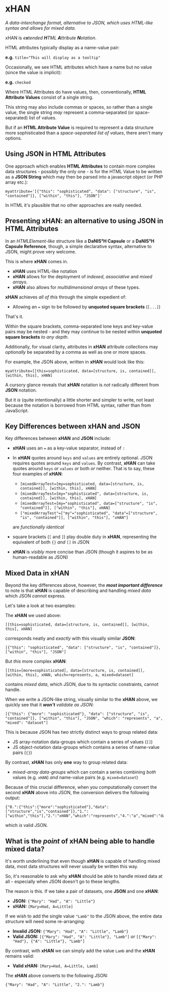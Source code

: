 # xHAN
*A data-interchange format, alternative to JSON, which uses HTML-like syntax and allows for mixed data.*

xHAN is *e**x**tended **H**TML **A**ttribute **N**otation*.

HTML attributes typically display as a name-value pair:

**e.g.** `title="This will display as a tooltip"`

Occasionally, we see HTML attributes which have a name but no value (since the value is implicit):

**e.g.** `checked`

Where HTML Attributes do have values, then, conventionally, **HTML Attribute Values** consist of a single string.

This string may also include commas or spaces, so rather than a single value, the single string *may* represent a comma-separated (or space-separated) list of values.

But if an **HTML Attribute Value** is required to represent a data structure more sophisticated than a *space-separated list of values*, there aren't many options.

## Using JSON in HTML Attributes
One approach which enables **HTML Attributes** to contain more complex data structures - possibly the only one - is for the HTML Value to be written as a **JSON String** which may then be parsed into a javascript object (or PHP array etc.):

    myattribute='[{"this": "sophisticated", "data": ["structure", "is", "contained"]}, ["within", "this"], "JSON"]'
    
In HTML it's plausible that no other approaches are really needed.

## Presenting xHAN: an alternative to using JSON in HTML Attributes

In an *HTMLElement-like* structure like a **DaNIS³H Capsule** or a **DaNIS³H Capsule Reference**,  though, a simple declarative syntax, alternative to JSON, might prove very welcome.

This is where **xHAN** comes in.

 - **xHAN** uses HTML-like notation
 - **xHAN** allows for the deployment of *indexed*, *associative* and *mixed arrays*.
 - **xHAN** also allows for *multidimensional arrays* of these types.

**xHAN** achieves *all of this* through the simple expedient of:

 - Allowing an `=` sign to be followed by **unquoted square brackets** (`[...]`)

That's it.

Within the square brackets, comma-separated lone keys and key-value pairs may be nested - and they may continue to be nested within **unquoted square brackets** *to any depth*.

Additionally, for visual clarity, attributes in **xHAN** attribute collections may *optionally* be separated by a comma as well as one or more spaces.

For example, the JSON above, written in **xHAN** would look like this:

    myattribute=[[this=sophisticated, data=[structure, is, contained]], [within, this], xHAN]
    
A cursory glance reveals that **xHAN** notation is *not* radically different from **JSON** notation.

But it *is* (quite intentionally) a little shorter and simpler to write, not least because the notation is borrowed from HTML syntax, rather than from JavaScript.

## Key Differences between xHAN and JSON
Key differences between **xHAN** and **JSON** include:

 - **xHAN** uses an `=` as a key-value separator, instead of `: `
 - In **xHAN** quotes around `keys` and `values` are entirely optional. JSON requires quotes around `keys` and `values`. By contrast, **xHAN** can take quotes around `keys` *or* `values` *or* both *or* neither. That is to say, these four examples of **xHAN**:

   - `[mixedArrayTest=[my=sophisticated, data=[structure, is, contained]], [within, this], xHAN]`
   - `[mixedArrayTest=[my="sophisticated", data=[structure, is, contained]], [within, this], xHAN]`
   - `[mixedArrayTest=[my="sophisticated", data=["structure", "is", "contained"]], ["within", "this"], xHAN]`
   - `["mixedArrayTest"=["my"="sophisticated", "data"=["structure", "is", "contained"]], ["within", "this"], "xHAN"]`
   
   are *functionally identical*
 - square brackets (`[` and `]`) play double duty in **xHAN**, representing the equivalent of both `{}` *and* `[]` in JSON
 - **xHAN** is *visibly* more concise than JSON (though it aspires to be as human-readable as JSON)

## Mixed Data in xHAN
Beyond the key differences above, however, the ***most important difference*** to note is that **xHAN** is capable of describing and handling *mixed data* which JSON *cannot* express.

Let's take a look at two examples:

The **xHAN** we used above:

    [[this=sophisticated, data=[structure, is, contained]], [within, this], xHAN]

corresponds neatly and *exactly* with this visually similar **JSON**:

    [{"this": "sophisticated", "data": ["structure", "is", "contained"]}, ["within", "this"], "JSON"]

But *this* more complex **xHAN**:

    [[this=[more=sophisticated], data=[structure, is, contained]], [within, this], xHAN, which=represents, a, mixed=dataset]

contains *mixed data*, which JSON, due to its syntactic constraints, cannot handle.

When we write a JSON-like string, visually similar to the **xHAN** above, we quickly see that it ***won't** validate as JSON*:

    [{"this": {"more": "sophisticated"}, "data": ["structure", "is", "contained"]}, ["within", "this"], "JSON", "which": "represents", "a", "mixed": "dataset"]
    
This is because JSON has *two* strictly distinct ways to group related data:

 - JS array-notation data-groups which contain a series of values (`[]`) 
 - JS object-notation data-groups which contains a series of name-value pairs (`{}`)

By contrast, **xHAN** has only **one** way to group related data:

 - *mixed-array data-groups* which can contain a series combining *both* values (e.g. `xHAN`) *and* name-value pairs (e.g. `mixed=dataset`)

Because of this crucial difference, when you computationally convert the second **xHAN** above into JSON, the conversion delivers the following output:

    {"0.":{"this":{"more":"sophisticated"},"data":["structure","is","contained"]},"1.":["within","this"],"2.":"xHAN","which":"represents","4.":"a","mixed":"dataset"}
    
which *is* valid JSON.

## What is the *point* of xHAN being able to handle mixed data?

It's worth underlining that even though **xHAN** is capable of handling mixed data, most data structures will never usually be written this way.

So, it's reasonable to ask why **xHAN** should be able to handle mixed data at all - especially when JSON doesn't go to these lengths.

The reason is this. If we take a pair of datasets, one **JSON** and one **xHAN**:

 - **JSON:** `{"Mary": "Had", "A": "Little"}`
 - **xHAN:** `[Mary=Had, A=Little]`

If we wish to add the single value `"Lamb"` to the JSON above, the entire data structure will need some re-arranging:

 - **Invalid JSON:** `{"Mary": "Had", "A": "Little", "Lamb"}`
 - **Valid JSON:** `[{"Mary": "Had", "A": "Little"}, "Lamb"]` *or* `[{"Mary": "Had"}, {"A": "Little"}, "Lamb"]`

By contrast, with **xHAN** we can simply add the value `Lamb` and the **xHAN** remains valid:

- **Valid xHAN:** `[Mary=Had, A=Little, Lamb]`

The **xHAN** above converts to the following JSON:

    {"Mary": "Had", "A": "Little", "2.": "Lamb"}


